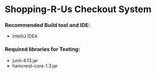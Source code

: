 # Shopping-R-Us Checkout System

### Recommended Build tool and IDE: 
* IntelliJ IDEA

### Required libraries for Testing:
* junit-4.13.jar
* hamcrest-core-1.3.jar
